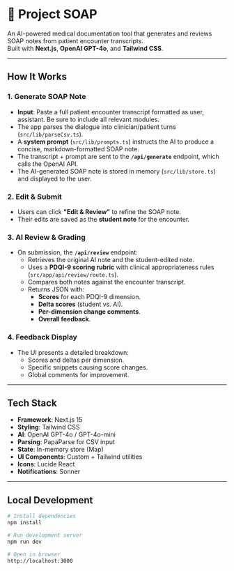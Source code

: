# 🧼 Project SOAP

An AI-powered medical documentation tool that generates and reviews SOAP notes from patient encounter transcripts.  
Built with **Next.js**, **OpenAI GPT-4o**, and **Tailwind CSS**.

---

## How It Works

### 1. Generate SOAP Note
- **Input**: Paste a full patient encounter transcript formatted as user, assistant. Be sure to include all relevant modules.
- The app parses the dialogue into clinician/patient turns (`src/lib/parseCsv.ts`).
- A **system prompt** (`src/lib/prompts.ts`) instructs the AI to produce a concise, markdown-formatted SOAP note.
- The transcript + prompt are sent to the **`/api/generate`** endpoint, which calls the OpenAI API.
- The AI-generated SOAP note is stored in memory (`src/lib/store.ts`) and displayed to the user.

### 2. Edit & Submit
- Users can click **"Edit & Review"** to refine the SOAP note.
- Their edits are saved as the **student note** for the encounter.

### 3. AI Review & Grading
- On submission, the **`/api/review`** endpoint:
  - Retrieves the original AI note and the student-edited note.
  - Uses a **PDQI-9 scoring rubric** with clinical appropriateness rules (`src/app/api/review/route.ts`).
  - Compares both notes against the encounter transcript.
  - Returns JSON with:
    - **Scores** for each PDQI-9 dimension.
    - **Delta scores** (student vs. AI).
    - **Per-dimension change comments**.
    - **Overall feedback**.

### 4. Feedback Display
- The UI presents a detailed breakdown:
  - Scores and deltas per dimension.
  - Specific snippets causing score changes.
  - Global comments for improvement.

---

## Tech Stack

- **Framework**: Next.js 15
- **Styling**: Tailwind CSS
- **AI**: OpenAI GPT-4o / GPT-4o-mini
- **Parsing**: PapaParse for CSV input
- **State**: In-memory store (Map)
- **UI Components**: Custom + Tailwind utilities
- **Icons**: Lucide React
- **Notifications**: Sonner

---

## Local Development

```bash
# Install dependencies
npm install

# Run development server
npm run dev

# Open in browser
http://localhost:3000
